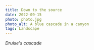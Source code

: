 ```yaml
---
title: Down to the source
date: 2022-09-15
photo: photo.jpg
photo_alt: A blue cascade in a canyon
tags: Landscape
---
```


_Druise's cascade_
